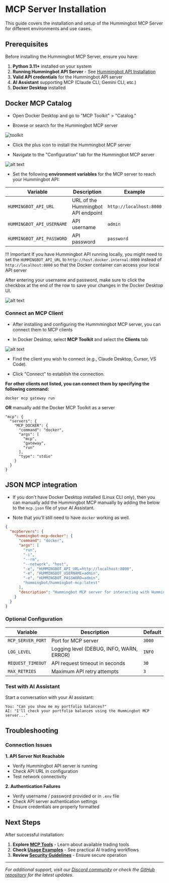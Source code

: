 # MCP Server Installation

This guide covers the installation and setup of the Hummingbot MCP Server for different environments and use cases.

## Prerequisites

Before installing the Hummingbot MCP Server, ensure you have:

1. **Python 3.11+** installed on your system
2. **Running Hummingbot API Server** - See [Hummingbot API Installation](/hummingbot-api/installation/)
3. **Valid API credentials** for the Hummingbot API server
4. **AI Assistant** supporting MCP (Claude CLI, Gemini CLI, etc.)
5. **Docker Desktop** installed 


## Docker MCP Catalog

- Open Docker Desktop and go to "MCP Toolkit" > "Catalog."

- Browse or search for the Hummingbot MCP server

![toolkit](toolkit.png)

- Click the plus icon to install the Hummingbot MCP server 

- Navigate to the "Configuration" tab for the Hummingbot MCP server

![alt text](config.png)


- Set the following **environment variables** for the MCP server to reach your Hummingbot API:

| Variable | Description | Example |
|---|---|---|
| `HUMMINGBOT_API_URL` | URL of the Hummingbot API endpoint | `http://localhost:8000` |
| `HUMMINGBOT_API_USERNAME` | API username | `admin` |
| `HUMMINGBOT_API_PASSWORD` | API password | `password` |

!!! Important
     If you have Hummingbot API running locally, you might need to set the `HUMMINGBOT_API_URL` to `http://host.docker.internal:8000` instead of `http://localhost:8000` so that the Docker container can access your local API server 


After entering your username and password, make sure to click the checkbox at the end of the row to save your changes in the Docker Desktop UI.

![alt text](save.png)

### Connect an MCP Client

- After installing and configuring the Hummmingbot MCP server, you can connect them to MCP clients

- In Docker Desktop, select **MCP Toolkit** and select the **Clients** tab

![alt text](client.png)

- Find the client you wish to connect (e.g., Claude Desktop, Cursor, VS Code).

- Click "Connect" to establish the connection. 

**For other clients not listed,  you can connect them by specifying the following command:**

```
docker mcp gateway run

```

**OR** manually add the Docker MCP Toolkit as a server

```
"mcp": {
  "servers": {
    "MCP_DOCKER": {
      "command": "docker",
      "args": [
        "mcp",
        "gateway",
        "run"
      ],
      "type": "stdio"
    }
  }
}
```


## JSON MCP integration

- If you don't have Docker Desktop installed (Linux CLI only), then you can manually add the Hummingbot MCP manually by adding the below to the `mcp.json` file of your AI Assistant. 

- Note that you'll still need to have `docker` working as well. 


```json
{
  "mcpServers": {
    "hummingbot-mcp-docker": {
      "command": "docker",
      "args": [
        "run",
        "-i",
        "--rm",
        "--network", "host",
        "-e", "HUMMINGBOT_API_URL=http://localhost:8000",
        "-e", "HUMMINGBOT_USERNAME=admin",
        "-e", "HUMMINGBOT_PASSWORD=admin",
        "hummingbot/hummingbot-mcp:latest"
      ],
      "description": "Hummingbot MCP server for interacting with Hummingbot API"
    }
  }
}
```



### Optional Configuration

| Variable | Description | Default |
|----------|-------------|---------|
| `MCP_SERVER_PORT` | Port for MCP server | `3000` |
| `LOG_LEVEL` | Logging level (DEBUG, INFO, WARN, ERROR) | `INFO` |
| `REQUEST_TIMEOUT` | API request timeout in seconds | `30` |
| `MAX_RETRIES` | Maximum API retry attempts | `3` |


### Test with AI Assistant

Start a conversation with your AI assistant:

```
You: "Can you show me my portfolio balances?"
AI: "I'll check your portfolio balances using the Hummingbot MCP server..."
```

## Troubleshooting

### Connection Issues

**1. API Server Not Reachable**
- Verify Hummingbot API server is running
- Check API URL in configuration
- Test network connectivity

**2. Authentication Failures**
- Verify username / password provided or in `.env` file
- Check API server authentication settings
- Ensure credentials are properly formatted


## Next Steps

After successful installation:

1. **Explore [MCP Tools](/mcp/tools/)** - Learn about available trading tools
2. **Check [Usage Examples](/mcp/#example-workflows)** - See practical AI trading workflows
3. **Review [Security Guidelines](/mcp/#security-considerations)** - Ensure secure operation

---

*For additional support, visit our [Discord community](https://discord.gg/hummingbot) or check the [GitHub repository](https://github.com/hummingbot/mcp) for the latest updates.*